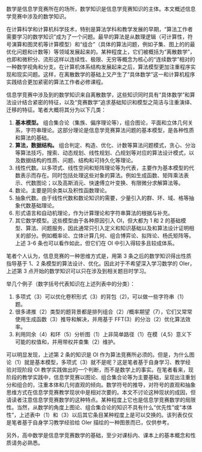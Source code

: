 数学是信息学竞赛所在的场所，数学知识是信息学竞赛知识的主体。本文概述信息学竞赛中涉及的数学知识。

在计算科学和计算机科学技术，特别是算法学科和教学发展的早期，“算法工作者需要学习的数学知识”成为了一个问题。最早的算法是从数理逻辑（可计算性，符号演算和图灵机等计算模型）和“组合”（具体的算法问题，例如子集、图上的的最优化问题和计数等）等领域发展起来的。某种程度上，它们被概括为“离散数学”，也即和微积分、流形这样以连续性、极限、无穷等概念为核心的“连续数学”相对的一种数学视角和分支。在计算机体系结构发展起来之后，算法模型更加注重程序实现和现实问题。这样，在离散数学的基础上又产生了“具体数学”这一和计算机程序实践结合更加紧密的算法工作者必修课程。

信息学竞赛中涉及到的数学知识来自离散数学，这些知识同时具有“具体数学”和算法设计结合紧密的特征，以及“竞赛数学”追求基础知识和模型之简洁与注重演绎、迁移的特征。笔者大概将其分为以下几类：

1. **基本模型。** 组合集合论（集族、偏序理论等），组合图论，平面和立体几何关系，字符串理论。这部分理论是信息学竞赛算法问题的基本模型，是各种性质和算法的基础。
2. **算法，数据结构。** 组合判定、构造、优化、计数等算法问题模式，贪心、分治等算法技巧，搜索、动态规划、线性规划、凸规划等对应的算法设计模式，以及数据结构的性质、问题、结构和可持久化等理论。
3. 线性代数。以多项式、线性空间和矩阵理论等为代表，主要作为基本模型的代数表示而存在。同时包括处理这些对象的算法。例如生成函数、矩阵乘法表示、代数图论；以及高斯消元、快速傅立叶变换、有限微分求解算法等。
4. 数论。主要是同余类以及积性函数理论。
5. 抽象代数。由于线性代数和数论知识的需要，少量引入的群、环、域、格等抽象代数基础理论。
6. 形式语言和自动机理论，作为计算理论和字符串算法的根据与补充。
7. 其它数学模型。这些模型由于各种原因引入 OI，但大都为 1 和 2 的基础模型、算法、问题服务，因此通常只引入定义和知识基础以及和算法设计证明相关的部分。例如概率论、立体计算几何、组合博弈论、拟阵论、杨氏矩阵等。上述 3-6 条也可以看作如此，但它们在 OI 中引入得较多且较成体系。

笔者个人认为，信息竞赛的一种思维方式是，用第 3 条之后的数学知识得出性质指导基于 1、2 条模型的算法设计、优化。因此对于不希望深入学习数学的 OIer，上述第 3 点开始的数学知识可以只在涉及到相关题目时学习。

举几个例子（数字括号代表知识在上述列表中的分类）：

1. 多项式（3）可以优化卷积形式（3）的背包（2)，可以做一些字符串（1）题。
2. 很多递推（2）类型的题背景都是排列组合（2）/概率期望（7），它们又常常使用生成函数（3）推导和解决，并用基于 FFT(3）的分治（2）优化算法效率。
3. 利用同余（4）和环（5）分析图（1）上非简单路径（1）在模（4,5）意义下可能的权值和，并用带权并查集（2）维护。

可以明显发现，上述第 2 条的知识是 OI 作为算法竞赛所必须的。但是，为什么图论（1）就是基本模型，多项式（3）就不是呢？这是笔者基于自身学习、教学经验对现阶段 OI 教学实践做出的一个判断，而不是数学上的事实。在笔者看来，现阶段的教学实践中，信息学竞赛以图论、组合集合论等为主要基础，呈现出注重划分和组合的，注重本体和几何直观的倾向。数学符号的推导，对符号的直观和抽象思维方式在信息学竞赛教学现状中是相对次要的。本文不讨论这种现状的成因，但请读者注意信息学竞赛数学的这种特点。某种程度上它也是信息学竞赛数学的局限性。当然，从数学的角度上图论、组合集合论的知识不具有什么“优先性”或“本体性”，上述表中（1）和（3）以后其它条目某种程度上是可以交换的。该列表仅仅是笔者基于自身学习教学经验给 OIer 描绘的一种图景而已，仅供参考。

另外，高中数学是信息学竞赛数学的基础，至少对课标内、课本上的基本概念和性质请务必熟悉。
